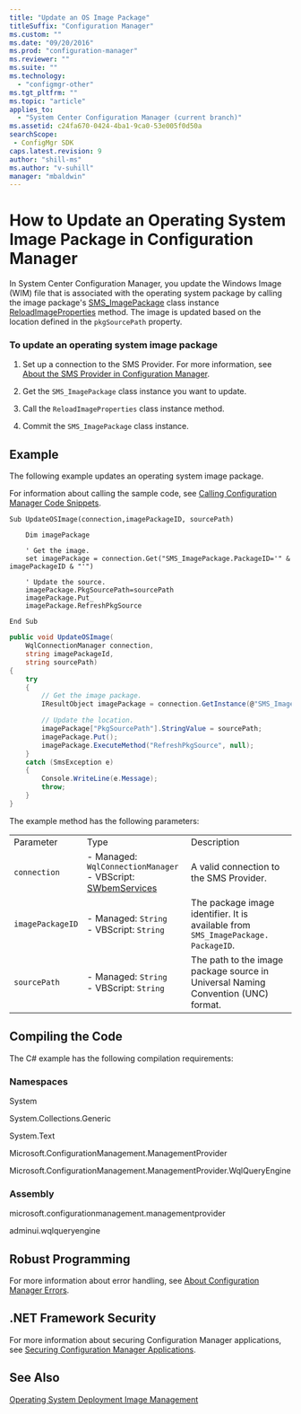```yaml
---
title: "Update an OS Image Package"
titleSuffix: "Configuration Manager"
ms.custom: ""
ms.date: "09/20/2016"
ms.prod: "configuration-manager"
ms.reviewer: ""
ms.suite: ""
ms.technology:
  - "configmgr-other"
ms.tgt_pltfrm: ""
ms.topic: "article"
applies_to:
  - "System Center Configuration Manager (current branch)"
ms.assetid: c24fa670-0424-4ba1-9ca0-53e005f0d50asearchScope: - ConfigMgr SDK
caps.latest.revision: 9
author: "shill-ms"
ms.author: "v-suhill"
manager: "mbaldwin"
---
```

# How to Update an Operating System Image Package in Configuration Manager
In System Center Configuration Manager, you update the Windows Image (WIM) file that is associated with the operating system package by calling the image package's [SMS_ImagePackage](../../develop/reference/osd/sms_imagepackage-server-wmi-class.md) class instance [ReloadImageProperties](../../develop/reference/osd/reloadimageproperties-method-in-class-sms_imagepackage.md) method. The image is updated based on the location defined in the `pkgSourcePath` property.  

### To update an operating system image package  

1.  Set up a connection to the SMS Provider. For more information, see [About the SMS Provider in Configuration Manager](../../develop/core/understand/about-the-sms-provider-in-configuration-manager.md).  

2.  Get the `SMS_ImagePackage` class instance you want to update.  

3.  Call the `ReloadImageProperties` class instance method.  

4.  Commit the `SMS_ImagePackage` class instance.  

## Example  
 The following example updates an operating system image package.  

 For information about calling the sample code, see [Calling Configuration Manager Code Snippets](../../develop/core/understand/calling-code-snippets.md).  

```vbs  
Sub UpdateOSImage(connection,imagePackageID, sourcePath)  

    Dim imagePackage  

    ' Get the image.  
    set imagePackage = connection.Get("SMS_ImagePackage.PackageID='" & imagePackageID & "'")  

    ' Update the source.  
    imagePackage.PkgSourcePath=sourcePath  
    imagePackage.Put_  
    imagePackage.RefreshPkgSource   

End Sub  
```  

```c#  
public void UpdateOSImage(  
    WqlConnectionManager connection,   
    string imagePackageId,   
    string sourcePath)  
{  
    try  
    {  
        // Get the image package.  
        IResultObject imagePackage = connection.GetInstance(@"SMS_ImagePackage.PackageID='" + imagePackageId + "'");  

        // Update the location.  
        imagePackage["PkgSourcePath"].StringValue = sourcePath;  
        imagePackage.Put();  
        imagePackage.ExecuteMethod("RefreshPkgSource", null);  
    }  
    catch (SmsException e)  
    {  
        Console.WriteLine(e.Message);  
        throw;  
    }  
}  
```  

 The example method has the following parameters:  

||||  
|-|-|-|  
|Parameter|Type|Description|  
|`connection`|-   Managed: `WqlConnectionManager`<br />-   VBScript: [SWbemServices](https://msdn.microsoft.com/library/aa393854.aspx)|A valid connection to the SMS Provider.|  
|`imagePackageID`|-   Managed: `String`<br />-   VBScript: `String`|The package image identifier. It is available from `SMS_ImagePackage. PackageID`.|  
|`sourcePath`|-   Managed: `String`<br />-   VBScript: `String`|The path to the image package source in Universal Naming Convention (UNC) format.|  

## Compiling the Code  
 The C# example has the following compilation requirements:  

### Namespaces  
 System  

 System.Collections.Generic  

 System.Text  

 Microsoft.ConfigurationManagement.ManagementProvider  

 Microsoft.ConfigurationManagement.ManagementProvider.WqlQueryEngine  

### Assembly  
 microsoft.configurationmanagement.managementprovider  

 adminui.wqlqueryengine  

## Robust Programming  
 For more information about error handling, see [About Configuration Manager Errors](../../develop/core/understand/about-configuration-manager-errors.md).  

## .NET Framework Security  
 For more information about securing Configuration Manager applications, see [Securing Configuration Manager Applications](../../develop/core/understand/securing-configuration-manager-applications.md).  

## See Also  
 [Operating System Deployment Image Management](../../develop/osd/operating-system-deployment-image-management.md)
